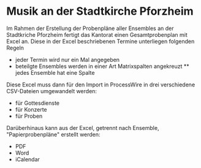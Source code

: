 
# Musik an der Stadtkirche Pforzheim
Im Rahmen der Erstellung der Probenpläne aller Ensembles an der Stadtkriche Pforzheim fertigt das Kantorat einen Gesamtprobenplan mit Excel an.
Diese in der Excel beschriebenen Termine unterliegen folgenden Regeln
* jeder Termin wird nur ein Mal angegeben
* beteilgte Ensembles werden in einer Art Matrixspalten angekreuzt
** jedes Ensemble hat eine Spalte

Diese Excel muss dann für den Import in ProcessWire in drei verschiedene CSV-Dateien umgewandelt werden:
* für Gottesdienste
* für Konzerte
* für Proben

Darüberhinaus kann aus der Excel, getrennt nach Ensemble, "Papierprobenpläne" erstellt werden:
* PDF
* Word
* iCalendar